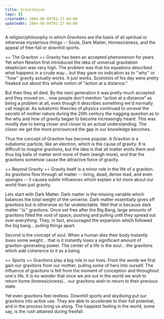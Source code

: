 ```yaml
---
title: Gravitonism
tags: []
createdAt: 2004-06-04T01:17-04:00
updatedAt: 2004-06-04T01:17-04:00
---
```


A religion/philosophy in which Gravitons are the basis of all spiritual or otherwise mysterious things -- Souls, Dark Matter, Homesickness, and the appeal of free-fall or downhill sports.

== The Graviton ==
Gravity has been an accepted phenomenon for years. Yet when Newton first introduced the idea of universal gravitation skepticism was very high. The problem was that his equations described what happens in a crude way... but they gave no indication as to ''why'' or ''how'' gravity actually works. It just works. Scientists of his day were pretty freaked out about this whole notion of "action at a distance."

But then they all died. By the next generation it was pretty much accepted and they moved on... now people don't mention "action at a distance" as being a problem at all, even though it describes something we'd normally call magical. As subatomic theories of physics continued to unravel the secrets of mother nature during the 20th century the nagging question as to the why and how of gravity began to become increasingly heard. This was mostly due to being closer and closer to an actual understanding. The closer we get the more pronounced the gap in our knowledge becomes.

Thus the concept of Graviton has become popular. A Graviton is a subatomic particle, like an electron, which is the cause of gravity. It is difficult to imagine gravitons, but the idea is that all matter emits them and thus big balls of matter emit more of them (weigh more), and that the gravitons somehow cause the attractive force of gravity.

== Beyond Gravity ==
Gravity itself is a minor role in the life of a graviton. As gravitons flow through all matter -- living, dead, dense lead, and even sponges -- it causes subtle influences which explain a lot more about our world than just gravity. 

Lets start with Dark Matter. Dark matter is the missing variable which balances the total weight of the universe. Dark matter essentially gives off gravitons but is otherwise so far undetectable. Well that is because dark matter ''is'' gravitons. Once set free after the Big Bang, large amounts of gravitons filled the void of space, pushing and pulling until they spread out over everything. They, in fact, encouraged the expansion which followed the big bang... pulling things apart.

Second is the concept of soul. When a human dies their body instantly loses some weight... that is it instantly loses a significant amount of graviton-generating power. The center of a life is the soul... the gravitons which add coherence to it as a being.

== Sports ==
Gravitons play a big role in our lives. From the womb we first gain our gravitons from our mother, pulling some of hers into ourself. The influence of gravitons is felt from the moment of conception and throughout one's life. It is no wonder that once we are out in the world we wish to return home (homesickness)... our gravitons wish to return to their previous state.

Yet even gravitons feel restless. Downhill sports and skydiving put our gravitons into active use. They are able to accelerate to their full potential, and in the process bring us along. The happiest feeling in the world, some say, is the rush attained during freefall.

